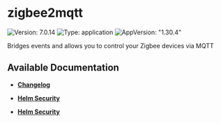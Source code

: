 # zigbee2mqtt

![Version: 7.0.14](https://img.shields.io/badge/Version-7.0.14-informational?style=flat-square) ![Type: application](https://img.shields.io/badge/Type-application-informational?style=flat-square) ![AppVersion: "1.30.4"](https://img.shields.io/badge/AppVersion-"1.30.4"-informational?style=flat-square)

Bridges events and allows you to control your Zigbee devices via MQTT

## Available Documentation

- [**Changelog**](CHANGELOG)

- [**Helm Security**](container-security)

- [**Helm Security**](helm-security)

